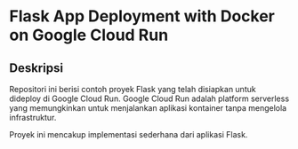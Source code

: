 # Flask App Deployment with Docker on Google Cloud Run

## Deskripsi

Repositori ini berisi contoh proyek Flask yang telah disiapkan untuk dideploy di Google Cloud Run. Google Cloud Run adalah platform serverless yang memungkinkan untuk menjalankan aplikasi kontainer tanpa mengelola infrastruktur.

Proyek ini mencakup implementasi sederhana dari aplikasi Flask.

